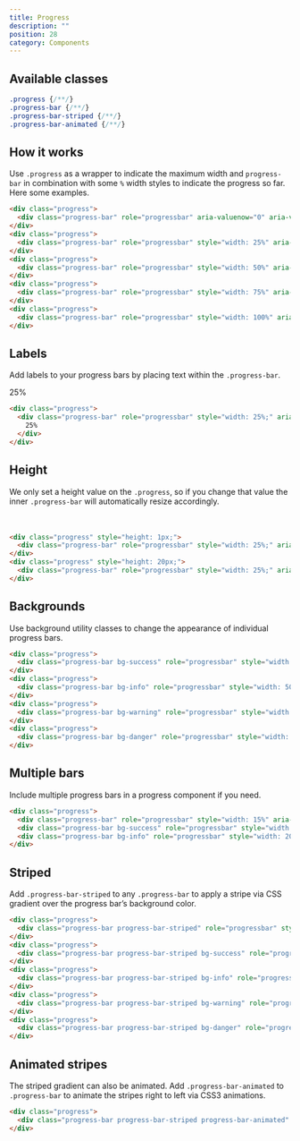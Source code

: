 ```yaml
---
title: Progress
description: ""
position: 28
category: Components
---
```


## Available classes

```css
.progress {/**/}
.progress-bar {/**/}
.progress-bar-striped {/**/} 
.progress-bar-animated {/**/}
```

## How it works

Use `.progress` as a wrapper to indicate the maximum width and `progress-bar` in combination with some `%` width styles to indicate the progress so far. Here some examples.

<div class="space-y-2 bd-example">
  <div class="progress">
    <div class="progress-bar" role="progressbar" aria-valuenow="0" aria-valuemin="0" aria-valuemax="100"></div>
  </div>
  <div class="progress">
    <div class="progress-bar" role="progressbar" style="width: 25%" aria-valuenow="25" aria-valuemin="0"
      aria-valuemax="100"></div>
  </div>
  <div class="progress">
    <div class="progress-bar" role="progressbar" style="width: 50%" aria-valuenow="50" aria-valuemin="0"
      aria-valuemax="100"></div>
  </div>
  <div class="progress">
    <div class="progress-bar" role="progressbar" style="width: 75%" aria-valuenow="75" aria-valuemin="0"
      aria-valuemax="100"></div>
  </div>
  <div class="progress">
    <div class="progress-bar" role="progressbar" style="width: 100%" aria-valuenow="100" aria-valuemin="0"
      aria-valuemax="100"></div>
  </div>
</div>

```html
<div class="progress">
  <div class="progress-bar" role="progressbar" aria-valuenow="0" aria-valuemin="0" aria-valuemax="100"></div>
</div>
<div class="progress">
  <div class="progress-bar" role="progressbar" style="width: 25%" aria-valuenow="25" aria-valuemin="0" aria-valuemax="100"></div>
</div>
<div class="progress">
  <div class="progress-bar" role="progressbar" style="width: 50%" aria-valuenow="50" aria-valuemin="0" aria-valuemax="100"></div>
</div>
<div class="progress">
  <div class="progress-bar" role="progressbar" style="width: 75%" aria-valuenow="75" aria-valuemin="0" aria-valuemax="100"></div>
</div>
<div class="progress">
  <div class="progress-bar" role="progressbar" style="width: 100%" aria-valuenow="100" aria-valuemin="0" aria-valuemax="100"></div>
</div>
```

## Labels

Add labels to your progress bars by placing text within the `.progress-bar`.

<div class="bd-example">
  <div class="progress">
    <div class="progress-bar" role="progressbar" style="width: 25%;" aria-valuenow="25" aria-valuemin="0" aria-valuemax="100">25%</div>
  </div>
</div>

```html
<div class="progress">
  <div class="progress-bar" role="progressbar" style="width: 25%;" aria-valuenow="25" aria-valuemin="0" aria-valuemax="100">
    25%
  </div>
</div>
```

## Height

We only set a height value on the `.progress`, so if you change that value the inner `.progress-bar` will automatically resize accordingly.

<div class="bd-example">
  <div class="mb-2 progress" style="height: 1px;">
    <div class="progress-bar" role="progressbar" style="width: 25%;" aria-valuenow="25" aria-valuemin="0"
      aria-valuemax="100"></div>
  </div>
  <div class="progress" style="height: 20px;">
    <div class="progress-bar" role="progressbar" style="width: 25%;" aria-valuenow="25" aria-valuemin="0"
      aria-valuemax="100"></div>
  </div>
</div>

```html
<div class="progress" style="height: 1px;">
  <div class="progress-bar" role="progressbar" style="width: 25%;" aria-valuenow="25" aria-valuemin="0" aria-valuemax="100"></div>
</div>
<div class="progress" style="height: 20px;">
  <div class="progress-bar" role="progressbar" style="width: 25%;" aria-valuenow="25" aria-valuemin="0" aria-valuemax="100"></div>
</div>
```

## Backgrounds

Use background utility classes to change the appearance of individual progress bars.

<div class="space-y-2 bd-example">
  <div class="progress">
    <div class="progress-bar bg-success" role="progressbar" style="width: 25%" aria-valuenow="25" aria-valuemin="0"
      aria-valuemax="100"></div>
  </div>
  <div class="progress">
    <div class="progress-bar bg-info" role="progressbar" style="width: 50%" aria-valuenow="50" aria-valuemin="0"
      aria-valuemax="100"></div>
  </div>
  <div class="progress">
    <div class="progress-bar bg-warning" role="progressbar" style="width: 75%" aria-valuenow="75" aria-valuemin="0"
      aria-valuemax="100"></div>
  </div>
  <div class="progress">
    <div class="progress-bar bg-danger" role="progressbar" style="width: 100%" aria-valuenow="100" aria-valuemin="0"
      aria-valuemax="100"></div>
  </div>
</div>

```html
<div class="progress">
  <div class="progress-bar bg-success" role="progressbar" style="width: 25%" aria-valuenow="25" aria-valuemin="0" aria-valuemax="100"></div>
</div>
<div class="progress">
  <div class="progress-bar bg-info" role="progressbar" style="width: 50%" aria-valuenow="50" aria-valuemin="0" aria-valuemax="100"></div>
</div>
<div class="progress">
  <div class="progress-bar bg-warning" role="progressbar" style="width: 75%" aria-valuenow="75" aria-valuemin="0" aria-valuemax="100"></div>
</div>
<div class="progress">
  <div class="progress-bar bg-danger" role="progressbar" style="width: 100%" aria-valuenow="100" aria-valuemin="0" aria-valuemax="100"></div>
</div>
```

## Multiple bars

Include multiple progress bars in a progress component if you need.

<div class="bd-example">
  <div class="progress">
    <div class="progress-bar" role="progressbar" style="width: 15%" aria-valuenow="15" aria-valuemin="0" aria-valuemax="100"></div>
    <div class="progress-bar bg-success" role="progressbar" style="width: 30%" aria-valuenow="30" aria-valuemin="0" aria-valuemax="100"></div>
    <div class="progress-bar bg-info" role="progressbar" style="width: 20%" aria-valuenow="20" aria-valuemin="0" aria-valuemax="100"></div>
  </div>
</div>

```html
<div class="progress">
  <div class="progress-bar" role="progressbar" style="width: 15%" aria-valuenow="15" aria-valuemin="0" aria-valuemax="100"></div>
  <div class="progress-bar bg-success" role="progressbar" style="width: 30%" aria-valuenow="30" aria-valuemin="0" aria-valuemax="100"></div>
  <div class="progress-bar bg-info" role="progressbar" style="width: 20%" aria-valuenow="20" aria-valuemin="0" aria-valuemax="100"></div>
</div>
```

## Striped

Add `.progress-bar-striped` to any `.progress-bar` to apply a stripe via CSS gradient over the progress bar’s background color.

<div class="space-y-2 bd-example">
  <div class="progress">
    <div class="progress-bar progress-bar-striped" role="progressbar" style="width: 10%" aria-valuenow="10"
      aria-valuemin="0" aria-valuemax="100"></div>
  </div>
  <div class="progress">
    <div class="progress-bar progress-bar-striped bg-success" role="progressbar" style="width: 25%" aria-valuenow="25"
      aria-valuemin="0" aria-valuemax="100"></div>
  </div>
  <div class="progress">
    <div class="progress-bar progress-bar-striped bg-info" role="progressbar" style="width: 50%" aria-valuenow="50"
      aria-valuemin="0" aria-valuemax="100"></div>
  </div>
  <div class="progress">
    <div class="progress-bar progress-bar-striped bg-warning" role="progressbar" style="width: 75%" aria-valuenow="75"
      aria-valuemin="0" aria-valuemax="100"></div>
  </div>
  <div class="progress">
    <div class="progress-bar progress-bar-striped bg-danger" role="progressbar" style="width: 100%" aria-valuenow="100"
      aria-valuemin="0" aria-valuemax="100"></div>
  </div>
</div>

```html
<div class="progress">
  <div class="progress-bar progress-bar-striped" role="progressbar" style="width: 10%" aria-valuenow="10" aria-valuemin="0" aria-valuemax="100"></div>
</div>
<div class="progress">
  <div class="progress-bar progress-bar-striped bg-success" role="progressbar" style="width: 25%" aria-valuenow="25" aria-valuemin="0" aria-valuemax="100"></div>
</div>
<div class="progress">
  <div class="progress-bar progress-bar-striped bg-info" role="progressbar" style="width: 50%" aria-valuenow="50" aria-valuemin="0" aria-valuemax="100"></div>
</div>
<div class="progress">
  <div class="progress-bar progress-bar-striped bg-warning" role="progressbar" style="width: 75%" aria-valuenow="75" aria-valuemin="0" aria-valuemax="100"></div>
</div>
<div class="progress">
  <div class="progress-bar progress-bar-striped bg-danger" role="progressbar" style="width: 100%" aria-valuenow="100" aria-valuemin="0" aria-valuemax="100"></div>
</div>
```

## Animated stripes

The striped gradient can also be animated. Add `.progress-bar-animated` to `.progress-bar` to animate the stripes right to left via CSS3 animations.

<div class="bd-example">
  <div class="progress">
    <div class="progress-bar progress-bar-striped progress-bar-animated" role="progressbar" aria-valuenow="75" aria-valuemin="0" aria-valuemax="100" style="width: 75%"></div>
  </div>
</div>

```html
<div class="progress">
  <div class="progress-bar progress-bar-striped progress-bar-animated" role="progressbar" aria-valuenow="75" aria-valuemin="0" aria-valuemax="100" style="width: 75%"></div>
</div>
```
